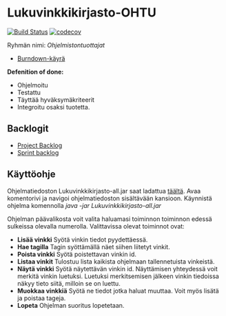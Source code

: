 # Lukuvinkkikirjasto-OHTU
[![Build Status](https://travis-ci.org/tattimus/Lukuvinkkikirjasto-OHTU.svg?branch=master)](https://travis-ci.org/tattimus/Lukuvinkkikirjasto-OHTU)
[![codecov](https://codecov.io/gh/tattimus/Lukuvinkkikirjasto-OHTU/branch/master/graph/badge.svg)](https://codecov.io/gh/tattimus/Lukuvinkkikirjasto-OHTU)

Ryhmän nimi: *Ohjelmistontuottajat*

* [Burndown-käyrä](https://docs.google.com/spreadsheets/d/1F60Hm_2pOSuHzeR_-toV5Pt2lhebRR9-kvPmpjvZurc/edit?usp=sharing)

**Defenition of done:**
* Ohjelmoitu
* Testattu
* Täyttää hyväksymäkriteerit
* Integroitu osaksi tuotetta. 

## Backlogit

* [Project 
Backlog](https://github.com/tattimus/Lukuvinkkikirjasto-OHTU/projects/2)
* [Sprint 
backlog](https://github.com/tattimus/Lukuvinkkikirjasto-OHTU/projects/1)

## Käyttöohje

Ohjelmatiedoston Lukuvinkkikirjasto-all.jar saat ladattua [täältä](https://github.com/tattimus/Lukuvinkkikirjasto-OHTU/releases).
Avaa komentorivi ja navigoi ohjelmatiedoston sisältävään kansioon. Käynnistä ohjelma komennolla 
*java -jar Lukuvinkkikirjasto-all.jar*

Ohjelman päävalikosta voit valita haluamasi toiminnon toiminnon edessä sulkeissa olevalla numerolla. Valittavissa olevat toiminnot ovat:
* **Lisää vinkki** Syötä vinkin tiedot pyydettäessä.
* **Hae tagilla** Tagin syöttämällä näet siihen liitetyt vinkit.
* **Poista vinkki** Syötä poistettavan vinkin id.
* **Listaa vinkit** Tulostuu lista kaikista ohjelmaan tallennetuista vinkeistä.
* **Näytä vinkki** Syötä näytettävän vinkin id. Näyttämisen yhteydessä voit merkitä vinkin luetuksi. Luetuksi merkitsemisen jälkeen vinkin tiedoissa näkyy tieto siitä, milloin se on luettu.
* **Muokkaa vinkkiä** Syötä ne tiedot jotka haluat muuttaa. Voit myös lisätä ja poistaa tageja.
* **Lopeta** Ohjelman suoritus lopetetaan.
